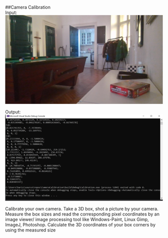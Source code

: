 ##Camera Calibration  
Input:  ![alt text](https://github.com/theocharistr/3D_ComputerVision/blob/master/Camera%20Calibration/Input/Box.jpg)

Output:  ![alt text](https://github.com/theocharistr/3D_ComputerVision/blob/master/Camera%20Calibration/Output/Calibration%20Parameters.png)


Calibrate your own camera. Take a 3D box, shot a picture by your camera. Measure the box sizes and read the corresponding pixel coordinates by an image viewer/ image processing tool
like Windows-Paint, Linux Gimp, ImageJ, Photoshop.
Calculate the 3D coordinates of your box corners by using the measured size

 
